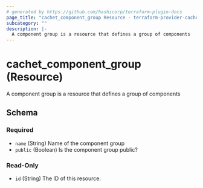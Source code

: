 ```yaml
---
# generated by https://github.com/hashicorp/terraform-plugin-docs
page_title: "cachet_component_group Resource - terraform-provider-cachet"
subcategory: ""
description: |-
  A component group is a resource that defines a group of components
---
```


# cachet_component_group (Resource)

A component group is a resource that defines a group of components



<!-- schema generated by tfplugindocs -->
## Schema

### Required

- `name` (String) Name of the component group
- `public` (Boolean) Is the component group public?

### Read-Only

- `id` (String) The ID of this resource.


